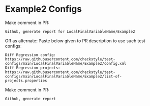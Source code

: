 # Example2 Configs
Make comment in PR:
```
Github, generate report for LocalFinalVariableName/Example2
```
OR as alternate:
Paste below given to PR description to use such test configs:
```
Diff Regression config: https://raw.githubusercontent.com/checkstyle/test-configs/main/LocalFinalVariableName/Example2/config.xml
Diff Regression projects: https://raw.githubusercontent.com/checkstyle/test-configs/main/LocalFinalVariableName/Example2/list-of-projects.properties
```
Make comment in PR:
```
Github, generate report
```
